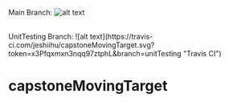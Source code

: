 Main Branch: ![alt text](https://travis-ci.com/jeshiihu/capstoneMovingTarget.svg?token=x3Pfqxmxn3nqq97ztphL&branch=main "Travis CI")

<br/>
UnitTesting Branch: ![alt text](https://travis-ci.com/jeshiihu/capstoneMovingTarget.svg?token=x3Pfqxmxn3nqq97ztphL&branch=unitTesting "Travis CI")

# capstoneMovingTarget
